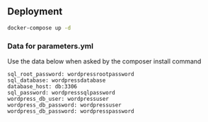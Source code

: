 ## Deployment

```bash
docker-compose up -d
```

### Data for parameters.yml

Use the data below when asked by the composer install command

```
sql_root_password: wordpressrootpassword
sql_database: wordpressdatabase
database_host: db:3306
sql_password: wordpresssqlpassword
wordpress_db_user: wordpressuser
wordpress_db_password: wordpressuser
wordpress_db_password: wordpresspassword
```
